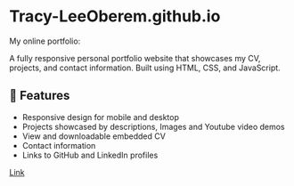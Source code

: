 # Tracy-LeeOberem.github.io
My online portfolio:

A fully responsive personal portfolio website that showcases my CV, projects, and contact information. 
Built using HTML, CSS, and JavaScript.

## 🚀 Features
- Responsive design for mobile and desktop
- Projects showcased by descriptions, Images and Youtube video demos
- View and downloadable embedded CV
- Contact information
- Links to GitHub and LinkedIn profiles

[Link](https://Tracy-LeeOberem.github.io)

